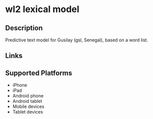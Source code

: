 wl2 lexical model
===================

Description
-----------

Predictive text model for Gusilay (gsl, Senegal), based on a word list.

Links
-----

Supported Platforms
-------------------
 * iPhone
 * iPad
 * Android phone
 * Android tablet
 * Mobile devices
 * Tablet devices

